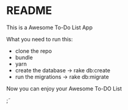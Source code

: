 # README

This is a Awesome To-Do List App

What you need to run this:

* clone the repo
* bundle
* yarn
* create the database -> rake db:create
* run the migrations -> rake db:migrate

Now you can enjoy your Awesome To-DO List

;˜
